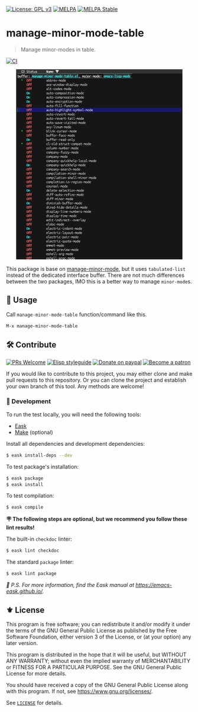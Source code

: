 [![License: GPL v3](https://img.shields.io/badge/License-GPL%20v3-blue.svg)](https://www.gnu.org/licenses/gpl-3.0)
[![MELPA](https://melpa.org/packages/manage-minor-mode-table-badge.svg)](https://melpa.org/#/manage-minor-mode-table)
[![MELPA Stable](https://stable.melpa.org/packages/manage-minor-mode-table-badge.svg)](https://stable.melpa.org/#/manage-minor-mode-table)

# manage-minor-mode-table
> Manage minor-modes in table.

[![CI](https://github.com/jcs-elpa/manage-minor-mode-table/actions/workflows/test.yml/badge.svg)](https://github.com/jcs-elpa/manage-minor-mode-table/actions/workflows/test.yml)

<p align="center">
  <img src="./etc/demo.png" width="450" height="513"/>
</p>

This package is base on [manage-minor-mode](https://github.com/emacsorphanage/manage-minor-mode),
but it uses `tabulated-list` instead of the dedicated interface buffer. 
There are not much differences between the two packages, IMO this 
is a better way to manage `minor-mode`s.

## 🔧 Usage

Call `manage-minor-mode-table` function/command like this.

```
M-x manage-minor-mode-table
```

## 🛠️ Contribute

[![PRs Welcome](https://img.shields.io/badge/PRs-welcome-brightgreen.svg)](http://makeapullrequest.com)
[![Elisp styleguide](https://img.shields.io/badge/elisp-style%20guide-purple)](https://github.com/bbatsov/emacs-lisp-style-guide)
[![Donate on paypal](https://img.shields.io/badge/paypal-donate-1?logo=paypal&color=blue)](https://www.paypal.me/jcs090218)
[![Become a patron](https://img.shields.io/badge/patreon-become%20a%20patron-orange.svg?logo=patreon)](https://www.patreon.com/jcs090218)

If you would like to contribute to this project, you may either
clone and make pull requests to this repository. Or you can
clone the project and establish your own branch of this tool.
Any methods are welcome!

### 🔬 Development

To run the test locally, you will need the following tools:

- [Eask](https://emacs-eask.github.io/)
- [Make](https://www.gnu.org/software/make/) (optional)

Install all dependencies and development dependencies:

```sh
$ eask install-deps --dev
```

To test package's installation:

```sh
$ eask package
$ eask install
```

To test compilation:

```sh
$ eask compile
```

**🪧 The following steps are optional, but we recommend you follow these lint results!**

The built-in `checkdoc` linter:

```sh
$ eask lint checkdoc
```

The standard `package` linter:

```sh
$ eask lint package
```

*📝 P.S. For more information, find the Eask manual at https://emacs-eask.github.io/.*

## ⚜️ License

This program is free software; you can redistribute it and/or modify
it under the terms of the GNU General Public License as published by
the Free Software Foundation, either version 3 of the License, or
(at your option) any later version.

This program is distributed in the hope that it will be useful,
but WITHOUT ANY WARRANTY; without even the implied warranty of
MERCHANTABILITY or FITNESS FOR A PARTICULAR PURPOSE.  See the
GNU General Public License for more details.

You should have received a copy of the GNU General Public License
along with this program.  If not, see <https://www.gnu.org/licenses/>.

See [`LICENSE`](./LICENSE.txt) for details.
